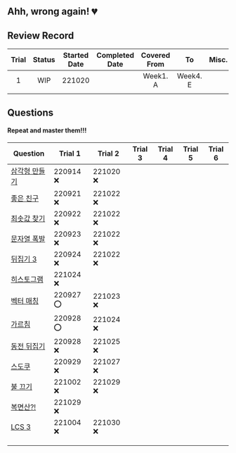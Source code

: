 ## Ahh, wrong again! :broken_heart:

## Review Record
|Trial|Status|Started Date|Completed Date|Covered From|To |Misc.|
|:---:|:----:|:----------:|:------------:|:----------:|:-:|:---:|
|1|WIP|221020| |Week1. A|Week4. E| |
||||||||


## Questions
#### Repeat and master them!!!
|Question|Trial 1|Trial 2|Trial 3|Trial 4|Trial 5|Trial 6|
|--------|-------|-------|-------|-------|-------|-------|
|[삼각형 만들기](https://www.acmicpc.net/problem/1448)|220914 :x:|221020 :x:|||||
|[좋은 친구](https://www.acmicpc.net/problem/3078)|220921 :x:|221022 :x:|||||
|[최솟값 찾기](https://www.acmicpc.net/problem/11003)|220922 :x:|221022 :x:|||||
|[문자열 폭발](https://www.acmicpc.net/problem/9935)|220923 :x:|221022 :x:|||||
|[뒤집기 3](https://www.acmicpc.net/problem/1464)|220924 :x:|221022 :x:|||||
|[히스토그램](https://www.acmicpc.net/problem/1464)|221024 :x:||||||
|[벡터 매칭](https://www.acmicpc.net/problem/1007)|220927 :o:|221023 :x:|||||
|[가르침](https://www.acmicpc.net/problem/1062)|220928 :o:|221024 :x:|||||
|[동전 뒤집기](https://www.acmicpc.net/problem/1285)|220928 :x:|221025 :x:|||||
|[스도쿠](https://www.acmicpc.net/problem/2580)|220929 :x:|221027 :x:|||||
|[불 끄기](https://www.acmicpc.net/problem/14939)|221002 :x:|221029 :x:|||||
|[복면산?!](https://www.acmicpc.net/problem/15811)|221029 :x:||||||
|[LCS 3](https://www.acmicpc.net/problem/1958)|221004 :x:|221030 :x:|||||
|[]()|||||||
|[]()|||||||
|[]()|||||||
